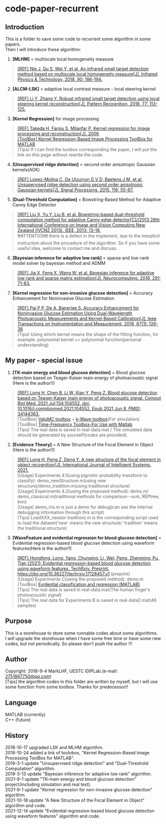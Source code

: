 # code-paper-recurrent

## Introduction

This is a folder to save some code to recurrent some algorithm in some papers.  
Then I will introduce these algorithm:  
1. **[MLHM]** = multiscale local homogeneity measure  
>[[REF] Nie J, Qu S, Wei Y, et al. An infrared small target detection method based on multiscale local homogeneity measure[J]. Infrared Physics & Technology, 2018, 90: 186-194.](https://www.sciencedirect.com/science/article/pii/S1350449517305078)  

2. **[ALCM-LSK]** = adaptive local contrast measure - local steering kernel  
>[[REF] Li Y, Zhang Y. Robust infrared small target detection using local steering kernel reconstruction[J]. Pattern Recognition, 2018, 77: 113-125.](https://www.sciencedirect.com/science/article/abs/pii/S0031320317304983)  

3. **[Kernel Regression]** for image processing  
>[[REF] Takeda H, Farsiu S, Milanfar P. Kernel regression for image processing and reconstruction[J]. 2006](https://ieeexplore.ieee.org/document/4060955)  
>[[ToolBox] Kernel Regression-Based Image Processing ToolBox for MATLAB](http://alumni.soe.ucsc.edu/~htakeda/KernelToolBox.htm)  
(Tips) If I can find the toolbox corresponding the paper, I will put the link on this page without rewrite the code.  

4. **[Unsupervised ridge detection]** = second order anisotropic Gaussian kernels(AGK)   
>[[REF] Lopez-Molina C, De Ulzurrun G V D, Baetens J M, et al. Unsupervised ridge detection using second order anisotropic Gaussian kernels[J]. Signal Processing, 2015, 116: 55-67.](https://www.sciencedirect.com/science/article/pii/S0165168415001255)   

5. **[Dual-Threshold Computation]** = Bowstring-Based Method for Adaptive Canny Edge Detector   
>[[REF] Liu X, Yu Y, Liu B, et al. Bowstring-based dual-threshold computation method for adaptive Canny edge detector[C]//2013 28th International Conference on Image and Vision Computing New Zealand (IVCNZ 2013). IEEE, 2013: 13-18.](https://ieeexplore.ieee.org/document/6726985)   
>:exclamation::exclamation:ATTENTION:exclamation::exclamation: there is a defect in the implement, due to the inexplicit instruction about the procedure of the algorithm. So if you have some useful idea, welcome to contact me and discuss.    

6. **[Bayesian inference for adaptive low rank]** = sparse and low-rank model solver by bayesian method and ADMM    
>[[REF] Jia X, Feng X, Wang W, et al. Bayesian inference for adaptive low rank and sparse matrix estimation[J]. Neurocomputing, 2018, 291: 71-83.](https://www.sciencedirect.com/science/article/pii/S0925231218302030)    

7. **[Kernel regression for non-invasive glucose detection]** = Accuracy Enhancement for Noninvasive Glucose Estimation    
>[[REF] Pai P P, De A, Banerjee S. Accuracy Enhancement for Noninvasive Glucose Estimation Using Dual-Wavelength Photoacoustic Measurements and Kernel-Based Calibration[J]. Ieee Transactions on Instrumentation and Measurement, 2018, 67(1): 126-36](https://ieeexplore.ieee.org/document/8090535)   
>(Tips) Using which kernel means the shape of the fitting function, for example: polynomial kernel == polynomial function(personal understanding)   

## My paper - special issue

1. **[TK-main energy and blood glucose detection]** = Blood glucose detection based on Teager-Kaiser main energy of photoacoustic signal (Here is the author!!)  
>[[REF] Long H, Chen B, Li W, Xian Y, Peng Z. Blood glucose detection based on Teager-Kaiser main energy of photoacoustic signal. Comput Biol Med. 2021 Jul;134:104552. doi: 10.1016/j.compbiomed.2021.104552. Epub 2021 Jun 8. PMID: 34144363.](https://pubmed.ncbi.nlm.nih.gov/34144363/)    
>[ToolBox] [ValoMC toolbox](https://inverselight.github.io/ValoMC/) + [k-Wave toolbox](http://www.k-wave.org/documentation/k-wave.php)(For simulation)  
>[ToolBox] [Time-Frequency Toolbox-For Use with Matlab](http://tftb.nongnu.org/)   
>(Tips) The real data is saved in real-data.mat / The simulated data should be generated by yourself(codes are provided).   

2. **[Evidence Theory]** = A New Structure of the Focal Element in Object (Here is the author!!)  
>[[REF] Long H, Peng Z, Deng Y. A new structure of the focal element in object recognition[J]. International Journal of Intelligent Systems, 2021.](https://onlinelibrary.wiley.com/doi/10.1002/int.22675)  
>[Usage] Experiments 4.1(using pignistic probability transform to classify): demo_newStructure.m(using new structure)/demo_tradition.m(using traditional structure)  
>[Usage] Experiments 4.2(using the proposed method): demo.m/ demo_classical.m(traditional methods for comparison--svm, REPtree, knn)  
>[Usage] demo_iris.m is just a demo for debug(can see the internal debugging information through this script)  
>[Tips] LoadXXX_new(or tradition).m is the corresponding script used to load the dataset('new' means the new structure/ 'tradition' means the traditional structure)  

3. **[WaveFeature and evidential regression for blood glucose detection]** = Evidential regression-based blood glucose detection using waveform features(Here is the author!!)  
>[[REF] Hongfeng, Long; Yang, Chunping; Li, Wei; Peng, Zhenming; Pu, Tian (2021): Evidential regression-based blood glucose detection using waveform features. TechRxiv. Preprint.](https://doi.org/10.36227/techrxiv.17128457.v1) https://doi.org/10.36227/techrxiv.17128457.v1 (preprint)  
>[Usage] Experiments C(using the proposed method): demo.m  
>[ToolBox] [Evidential classification and regression (MATLAB)](https://www.hds.utc.fr/~tdenoeux/dokuwiki/en/software/tbm_reg)  
>[Tips] The real data is saved in real-data.mat(The human finger’s photoacoustic signal)  
>[Tips] The real data for Experiments B is saved in real-data2.mat(46 samples)

## Purpose

This is a storehouse to store some runnable codes about some algorithms.  
I will upgrade the storehouse when I have some free time or have some new codes, but not periodically. So please don't push the author !!!

## Author

Copyright: 2018-9-4 MarkLHF, UESTC IDIPLab.(e-mail: 2751867750@qq.com)  
[Tips] the algorithm codes in this folder are written by myself, but I will use some function from some toolbox. Thanks for predecessor!!

## Language

MATLAB (currently)  
C++    (future)

## History
2018-10-17 upgraded LSK and MLHM algorithm.  
2018-10-24 added a link of toolobox, "Kernel Regression-Based Image Processing ToolBox for MATLAB".  
2019-3-1 update "Unsupervised ridge detection" and "Dual-Threshold Computation" algorithm.     
2019-3-13 update "Bayesian inference for adaptive low rank" algorithm.     
2021-9-1 update "TK-main energy and blood glucose detection" project(including simulation and real test).     
2021-9-1 update "Kernel regression for non-invasive glucose detection" algorithm.     
2021-10-18 update "A New Structure of the Focal Element in Object" algorithm and code.     
2021-12-14 update "Evidential regression-based blood glucose detection using waveform features" algorithm and code.     

